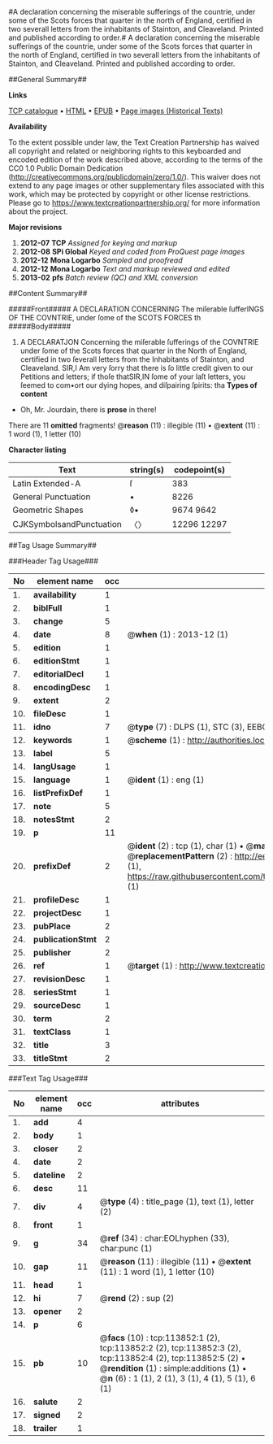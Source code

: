 #A declaration concerning the miserable sufferings of the countrie, under some of the Scots forces that quarter in the north of England, certified in two severall letters from the inhabitants of Stainton, and Cleaveland. Printed and published according to order.#
A declaration concerning the miserable sufferings of the countrie, under some of the Scots forces that quarter in the north of England, certified in two severall letters from the inhabitants of Stainton, and Cleaveland. Printed and published according to order.

##General Summary##

**Links**

[TCP catalogue](http://www.ota.ox.ac.uk/tcp/)  • 
[HTML](http://tei.it.ox.ac.uk/tcp/Texts-HTML/free/A82/A82074.html)  • 
[EPUB](http://tei.it.ox.ac.uk/tcp/Texts-EPUB/free/A82/A82074.epub) • 
[Page images (Historical Texts)](https://historicaltexts.jisc.ac.uk/eebo-99861710e)

**Availability**

To the extent possible under law, the Text Creation Partnership has waived all copyright and related or neighboring rights to this keyboarded and encoded edition of the work described above, according to the terms of the CC0 1.0 Public Domain Dedication (http://creativecommons.org/publicdomain/zero/1.0/). This waiver does not extend to any page images or other supplementary files associated with this work, which may be protected by copyright or other license restrictions. Please go to https://www.textcreationpartnership.org/ for more information about the project.

**Major revisions**

1. __2012-07__ __TCP__ *Assigned for keying and markup*
1. __2012-08__ __SPi Global__ *Keyed and coded from ProQuest page images*
1. __2012-12__ __Mona Logarbo__ *Sampled and proofread*
1. __2012-12__ __Mona Logarbo__ *Text and markup reviewed and edited*
1. __2013-02__ __pfs__ *Batch review (QC) and XML conversion*

##Content Summary##

#####Front#####
A DECLARATION CONCERNING The miſerable ſufferINGS OF THE COVNTRIE, under ſome of the SCOTS FORCES th
#####Body#####

1. A DECLARATJON Concerning the miſerable ſufferings of the COVNTRIE under ſome of the Scots forces that quarter in the North of England, certified in two ſeverall letters from the Inhabitants of Stainton, and Cleaveland.
SIR,I Am very ſorry that there is ſo little credit given to our Petitions and letters; if thoſe thatSIR,IN ſome of your laſt letters, you ſeemed to com•ort our dying hopes, and diſpairing ſpirits: tha
**Types of content**

  * Oh, Mr. Jourdain, there is **prose** in there!

There are 11 **omitted** fragments! 
 @__reason__ (11) : illegible (11)  •  @__extent__ (11) : 1 word (1), 1 letter (10)

**Character listing**


|Text|string(s)|codepoint(s)|
|---|---|---|
|Latin Extended-A|ſ|383|
|General Punctuation|•|8226|
|Geometric Shapes|◊▪|9674 9642|
|CJKSymbolsandPunctuation|〈〉|12296 12297|

##Tag Usage Summary##

###Header Tag Usage###

|No|element name|occ|attributes|
|---|---|---|---|
|1.|__availability__|1||
|2.|__biblFull__|1||
|3.|__change__|5||
|4.|__date__|8| @__when__ (1) : 2013-12 (1)|
|5.|__edition__|1||
|6.|__editionStmt__|1||
|7.|__editorialDecl__|1||
|8.|__encodingDesc__|1||
|9.|__extent__|2||
|10.|__fileDesc__|1||
|11.|__idno__|7| @__type__ (7) : DLPS (1), STC (3), EEBO-CITATION (1), PROQUEST (1), VID (1)|
|12.|__keywords__|1| @__scheme__ (1) : http://authorities.loc.gov/ (1)|
|13.|__label__|5||
|14.|__langUsage__|1||
|15.|__language__|1| @__ident__ (1) : eng (1)|
|16.|__listPrefixDef__|1||
|17.|__note__|5||
|18.|__notesStmt__|2||
|19.|__p__|11||
|20.|__prefixDef__|2| @__ident__ (2) : tcp (1), char (1)  •  @__matchPattern__ (2) : ([0-9\-]+):([0-9IVX]+) (1), (.+) (1)  •  @__replacementPattern__ (2) : http://eebo.chadwyck.com/downloadtiff?vid=$1&page=$2 (1), https://raw.githubusercontent.com/textcreationpartnership/Texts/master/tcpchars.xml#$1 (1)|
|21.|__profileDesc__|1||
|22.|__projectDesc__|1||
|23.|__pubPlace__|2||
|24.|__publicationStmt__|2||
|25.|__publisher__|2||
|26.|__ref__|1| @__target__ (1) : http://www.textcreationpartnership.org/docs/. (1)|
|27.|__revisionDesc__|1||
|28.|__seriesStmt__|1||
|29.|__sourceDesc__|1||
|30.|__term__|2||
|31.|__textClass__|1||
|32.|__title__|3||
|33.|__titleStmt__|2||


###Text Tag Usage###

|No|element name|occ|attributes|
|---|---|---|---|
|1.|__add__|4||
|2.|__body__|1||
|3.|__closer__|2||
|4.|__date__|2||
|5.|__dateline__|2||
|6.|__desc__|11||
|7.|__div__|4| @__type__ (4) : title_page (1), text (1), letter (2)|
|8.|__front__|1||
|9.|__g__|34| @__ref__ (34) : char:EOLhyphen (33), char:punc (1)|
|10.|__gap__|11| @__reason__ (11) : illegible (11)  •  @__extent__ (11) : 1 word (1), 1 letter (10)|
|11.|__head__|1||
|12.|__hi__|7| @__rend__ (2) : sup (2)|
|13.|__opener__|2||
|14.|__p__|6||
|15.|__pb__|10| @__facs__ (10) : tcp:113852:1 (2), tcp:113852:2 (2), tcp:113852:3 (2), tcp:113852:4 (2), tcp:113852:5 (2)  •  @__rendition__ (1) : simple:additions (1)  •  @__n__ (6) : 1 (1), 2 (1), 3 (1), 4 (1), 5 (1), 6 (1)|
|16.|__salute__|2||
|17.|__signed__|2||
|18.|__trailer__|1||
